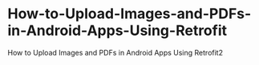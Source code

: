 # How-to-Upload-Images-and-PDFs-in-Android-Apps-Using-Retrofit
How to Upload Images and PDFs in Android Apps Using Retrofit2
